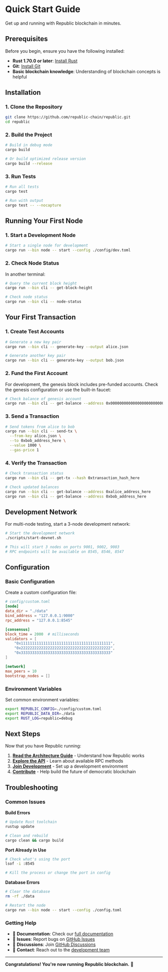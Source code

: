 # Quick Start Guide

Get up and running with Republic blockchain in minutes.

## Prerequisites

Before you begin, ensure you have the following installed:

- **Rust 1.70.0 or later**: [Install Rust](https://rustup.rs/)
- **Git**: [Install Git](https://git-scm.com/downloads)
- **Basic blockchain knowledge**: Understanding of blockchain concepts is helpful

## Installation

### 1. Clone the Repository

```bash
git clone https://github.com/republic-chain/republic.git
cd republic
```

### 2. Build the Project

```bash
# Build in debug mode
cargo build

# Or build optimized release version
cargo build --release
```

### 3. Run Tests

```bash
# Run all tests
cargo test

# Run with output
cargo test -- --nocapture
```

## Running Your First Node

### 1. Start a Development Node

```bash
# Start a single node for development
cargo run --bin node -- start --config ./config/dev.toml
```

### 2. Check Node Status

In another terminal:

```bash
# Query the current block height
cargo run --bin cli -- get-block-height

# Check node status
cargo run --bin cli -- node-status
```

## Your First Transaction

### 1. Create Test Accounts

```bash
# Generate a new key pair
cargo run --bin cli -- generate-key --output alice.json

# Generate another key pair
cargo run --bin cli -- generate-key --output bob.json
```

### 2. Fund the First Account

For development, the genesis block includes pre-funded accounts. Check the genesis configuration or use the built-in faucet:

```bash
# Check balance of genesis account
cargo run --bin cli -- get-balance --address 0x0000000000000000000000000000000000000001
```

### 3. Send a Transaction

```bash
# Send tokens from alice to bob
cargo run --bin cli -- send-tx \
  --from-key alice.json \
  --to 0xbob_address_here \
  --value 1000 \
  --gas-price 1
```

### 4. Verify the Transaction

```bash
# Check transaction status
cargo run --bin cli -- get-tx --hash 0xtransaction_hash_here

# Check updated balances
cargo run --bin cli -- get-balance --address 0xalice_address_here
cargo run --bin cli -- get-balance --address 0xbob_address_here
```

## Development Network

For multi-node testing, start a 3-node development network:

```bash
# Start the development network
./scripts/start-devnet.sh

# This will start 3 nodes on ports 9001, 9002, 9003
# RPC endpoints will be available on 8545, 8546, 8547
```

## Configuration

### Basic Configuration

Create a custom configuration file:

```toml
# config/custom.toml
[node]
data_dir = "./data"
bind_address = "127.0.0.1:9000"
rpc_address = "127.0.0.1:8545"

[consensus]
block_time = 2000  # milliseconds
validators = [
    "0x1111111111111111111111111111111111111111",
    "0x2222222222222222222222222222222222222222",
    "0x3333333333333333333333333333333333333333"
]

[network]
max_peers = 10
bootstrap_nodes = []
```

### Environment Variables

Set common environment variables:

```bash
export REPUBLIC_CONFIG=./config/custom.toml
export REPUBLIC_DATA_DIR=./data
export RUST_LOG=republic=debug
```

## Next Steps

Now that you have Republic running:

1. **[Read the Architecture Guide](../architecture/overview.md)** - Understand how Republic works
2. **[Explore the API](../api/json-rpc.md)** - Learn about available RPC methods
3. **[Join Development](../development/setup.md)** - Set up a development environment
4. **[Contribute](../community/contributing.md)** - Help build the future of democratic blockchain

## Troubleshooting

### Common Issues

**Build Errors**
```bash
# Update Rust toolchain
rustup update

# Clean and rebuild
cargo clean && cargo build
```

**Port Already in Use**
```bash
# Check what's using the port
lsof -i :8545

# Kill the process or change the port in config
```

**Database Errors**
```bash
# Clear the database
rm -rf ./data

# Restart the node
cargo run --bin node -- start --config ./config.toml
```

### Getting Help

- 📖 **Documentation**: Check our [full documentation](../index.md)
- 🐛 **Issues**: Report bugs on [GitHub Issues](https://github.com/republic-chain/republic/issues)
- 💬 **Discussions**: Join [GitHub Discussions](https://github.com/republic-chain/republic/discussions)
- 📧 **Contact**: Reach out to the [development team](../community/code-of-conduct.md)

---

**Congratulations! You're now running Republic blockchain.** 🎉